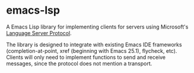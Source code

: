 emacs-lsp
=========

A Emacs Lisp library for implementing clients for servers using Microsoft's
[Language Server Protocol](https://github.com/Microsoft/language-server-protocol/).

The library is designed to integrate with existing Emacs IDE frameworks
(completion-at-point, xref (beginning with Emacs 25.1), flycheck, etc). Clients
will only need to implement functions to send and receive messages, since
the protocol does not mention a transport.
